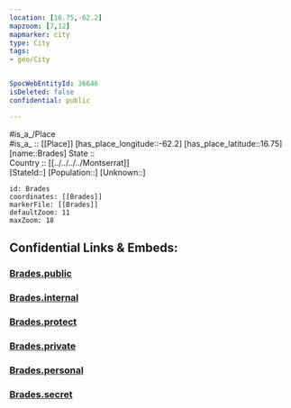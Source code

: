 ```yaml
---
location: [16.75,-62.2] 
mapzoom: [7,12] 
mapmarker: city 
type: City
tags:
- geo/City


SpocWebEntityId: 36646
isDeleted: false
confidential: public

---
```

#is_a_/Place  
#is_a_ :: [[Place]] 
[has_place_longitude::-62.2] 
[has_place_latitude::16.75] 
[name::Brades] 
State ::  
Country :: [[../../../../Montserrat]]  
[StateId::] 
[Population::] 
[Unknown::] 


```leaflet
id: Brades
coordinates: [[Brades]] 
markerFile: [[Brades]] 
defaultZoom: 11 
maxZoom: 18
```


## Confidential Links & Embeds: 

### [Brades.public](/_public/\Earth\Continent\America~Caribbean\Montserrat\parishes~Montserrat\Saint_Peter\CityBrades.public.md) 

### [Brades.internal](/_internal/\Earth\Continent\America~Caribbean\Montserrat\parishes~Montserrat\Saint_Peter\CityBrades.internal.md) 

### [Brades.protect](/_protect/\Earth\Continent\America~Caribbean\Montserrat\parishes~Montserrat\Saint_Peter\CityBrades.protect.md) 

### [Brades.private](/_private/\Earth\Continent\America~Caribbean\Montserrat\parishes~Montserrat\Saint_Peter\CityBrades.private.md) 

### [Brades.personal](/_personal/\Earth\Continent\America~Caribbean\Montserrat\parishes~Montserrat\Saint_Peter\CityBrades.personal.md) 

### [Brades.secret](/_secret/\Earth\Continent\America~Caribbean\Montserrat\parishes~Montserrat\Saint_Peter\CityBrades.secret.md)

